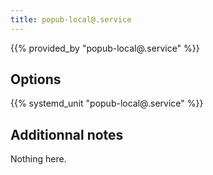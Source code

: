 ```yaml
---
title: popub-local@.service
---
```


{{% provided_by "popub-local@.service" %}}

## Options

{{% systemd_unit "popub-local@.service" %}}

## Additionnal notes

Nothing here.